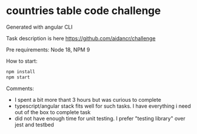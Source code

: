 # countries table code challenge

Generated with angular CLI 

Task description is here https://github.com/aidancr/challenge

Pre requirements: Node 18, NPM 9

How to start:

```bash
npm install
npm start
```

Comments: 
- I spent a bit more thant 3 hours but was curious to complete 
- typescript/angular stack fits well for such tasks. I have everything i need out of the box to complete task
- did not have enough time for unit testing. I prefer "testing library" over jest and testbed 


